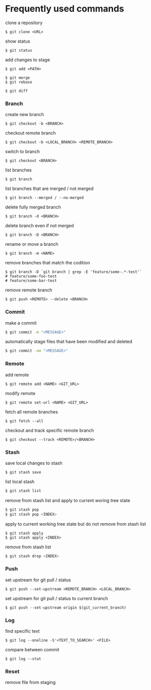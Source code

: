 # Frequently used commands

clone a repository

```
$ git clone <URL>
```

show status

```
$ git status
```

add changes to stage

```
$ git add <PATH>
```

```
$ git merge
$ git rebase
```



```
$ git diff
```

### Branch

create  new branch

```
$ git checkout -b <BRANCH>
```

checkout remote branch

```
$ git checkout -b <LOCAL_BRANCH> <REMOTE_BRANCH>
```

switch to branch

```
$ git checkout <BRANCH>
```

list branches

```
$ git branch
```

list branches that are merged / not merged

```
$ git branch --merged / --no-merged
```

delete fully merged branch

```
$ git branch -d <BRANCH>
```

delete branch even if not merged

```
$ git branch -D <BRANCH>
```

rename or move a branch

```
$ git branch -m <NAME>
```

remove branches that match the codition

    $ git branch -D `git branch | grep -E 'feature/some-.*-test'`
    # feature/some-foo-test
    # feature/some-bar-test

remove remote branch

```
$ git push <REMOTE> --delete <BRANCH>
```



### Commit

make a commit 

```sh
$ git commit -m "<MESSAGE>"
```

automatically stage files that have been modified and deleted

```sh
$ git commit -am "<MESSAGE>"
```

### Remote

add remote

```
$ git remote add <NAME> <GIT_URL>
```

modify remote

```
$ git remote set-url <NAME> <GIT_URL>
```

fetch all remote branches

```
$ git fetch --all
```

checkout and track specific remote branch

```
$ git checkout --track <REMOTE>/<BRANCH>
```



### Stash

save local changes to stash

```
$ git stash save
```

list local stash

```sh
$ git stash list
```

remove from stash list and apply to current woring tree state

```sh
$ git stash pop
$ git stash pop <INDEX>
```

apply to current working tree state but do not remove from stash list

```
$ git stash apply
$ git stash apply <INDEX>
```

remove from stash list

```sh
$ git stash drop <INDEX>
```



### Push

set upstream for git pull / status

```
$ git push --set-upstream <REMOTE_BRANCH> <LOCAL_BRANCH>
```

set upstream for git pull / status to current branch

```
$ git push --set-upstream origin $(git_current_branch)
```

### Log

find specific text

```
$ git log --oneline -S'<TEXT_TO_SEARCH>' <FILE>
```

compare between commit

```
$ git log --stat
```



### Reset

remove file from staging


